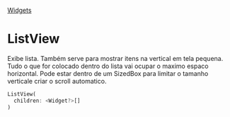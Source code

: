 [Widgets](https://github.com/leofds/flutter-class/blob/master/flutter/widgets.md)

# ListView

Exibe lista. Também serve para mostrar itens na vertical em tela pequena. Tudo o que for colocado dentro do lista vai ocupar o maximo espaco horizontal. Pode estar dentro de um SizedBox para limitar o tamanho verticale criar o scroll automatico.

```dart
ListView(
  children: <Widget?>[]
)
```
